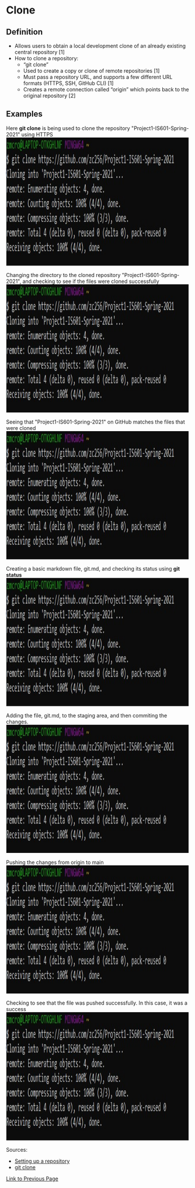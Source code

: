 # Clone

## Definition

* Allows users to obtain a local development clone of an already existing central repository [1]
* How to clone a repository:
	* “git clone”
	* Used to create a copy or clone of remote repositories [1]
	* Must pass a repository URL, and supports a few different URL formats (HTTPS, SSH, GitHub CLI) [1]
	* Creates a remote connection called “origin” which points back to the original repository [2]

## Examples 
Here **git clone** is being used to clone the repository "Project1-IS601-Spring-2021" using HTTPS
<img src="./git_clone/git_clone.jpg" width="500" height="350">

Changing the directory to the cloned repository "Project1-IS601-Spring-2021", and checking to see if the files were cloned successfully
<img src="./git_clone/git_clone.jpg" width="500" height="350">

Seeing that "Project1-IS601-Spring-2021" on GitHub matches the files that were cloned
<img src="./git_clone/git_clone.jpg" width="500" height="350">

Creating a basic markdown file, git.md, and checking its status using **git status**
<img src="./git_clone/git_clone.jpg" width="500" height="350">

Adding the file, git.md, to the staging area, and then commiting the changes.
<img src="./git_clone/git_clone.jpg" width="500" height="350">

Pushing the changes from origin to main
<img src="./git_clone/git_clone.jpg" width="500" height="350">

Checking to see that the file was pushed successfully. In this case, it was a success
<img src="./git_clone/git_clone.jpg" width="500" height="350">

Sources:

* [Setting up a repository](https://www.atlassian.com/git/tutorials/setting-up-a-repository) 
* [git clone](https://www.atlassian.com/git/tutorials/setting-up-a-repository/git-clone)

[Link to Previous Page](/terms.md)